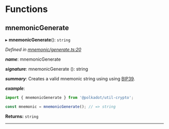 

# Functions

<a id="mnemonicgenerate"></a>

##  mnemonicGenerate

▸ **mnemonicGenerate**(): `string`

*Defined in [mnemonic/generate.ts:20](https://github.com/polkadot-js/common/blob/24cd64c/packages/util-crypto/src/mnemonic/generate.ts#L20)*

*__name__*: mnemonicGenerate

*__signature__*: mnemonicGenerate (): string

*__summary__*: Creates a valid mnemonic string using using [BIP39](https://github.com/bitcoin/bips/blob/master/bip-0039.mediawiki).

*__example__*:   

```javascript
import { mnemonicGenerate } from '@polkadot/util-crypto';

const mnemonic = mnemonicGenerate(); // => string
```

**Returns:** `string`

___


